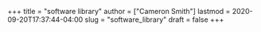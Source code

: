 +++
title = "software library"
author = ["Cameron Smith"]
lastmod = 2020-09-20T17:37:44-04:00
slug = "software_library"
draft = false
+++

